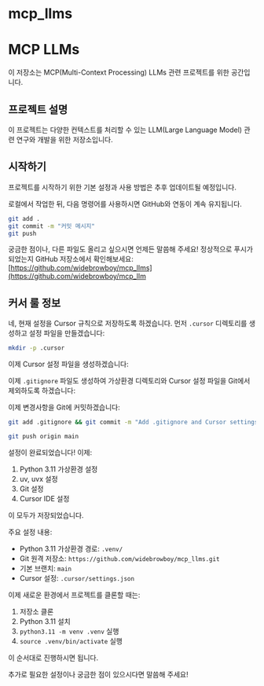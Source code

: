 
# mcp_llms

# MCP LLMs

이 저장소는 MCP(Multi-Context Processing) LLMs 관련 프로젝트를 위한 공간입니다.

## 프로젝트 설명

이 프로젝트는 다양한 컨텍스트를 처리할 수 있는 LLM(Large Language Model) 관련 연구와 개발을 위한 저장소입니다.

## 시작하기

프로젝트를 시작하기 위한 기본 설정과 사용 방법은 추후 업데이트될 예정입니다.

로컬에서 작업한 뒤, 다음 명령어를 사용하시면 GitHub와 연동이 계속 유지됩니다.

```bash
git add .
git commit -m "커밋 메시지"
git push
```

궁금한 점이나, 다른 파일도 올리고 싶으시면 언제든 말씀해 주세요! 정상적으로 푸시가 되었는지 GitHub 저장소에서 확인해보세요: [https://github.com/widebrowboy/mcp_llms](https://github.com/widebrowboy/mcp_llm


## 커서 룰 정보
네, 현재 설정을 Cursor 규칙으로 저장하도록 하겠습니다. 
먼저 `.cursor` 디렉토리를 생성하고 설정 파일을 만들겠습니다:


```bash
mkdir -p .cursor
```
이제 Cursor 설정 파일을 생성하겠습니다:



이제 `.gitignore` 파일도 생성하여 가상환경 디렉토리와 Cursor 설정 파일을 Git에서 제외하도록 하겠습니다:



이제 변경사항을 Git에 커밋하겠습니다:


```bash
git add .gitignore && git commit -m "Add .gitignore and Cursor settings"
```

```bash
git push origin main
```
설정이 완료되었습니다! 이제:

1. Python 3.11 가상환경 설정
2. uv, uvx 설정
3. Git 설정
4. Cursor IDE 설정

이 모두가 저장되었습니다.

주요 설정 내용:
- Python 3.11 가상환경 경로: `.venv/`
- Git 원격 저장소: `https://github.com/widebrowboy/mcp_llms.git`
- 기본 브랜치: `main`
- Cursor 설정: `.cursor/settings.json`

이제 새로운 환경에서 프로젝트를 클론할 때는:
1. 저장소 클론
2. Python 3.11 설치
3. `python3.11 -m venv .venv` 실행
4. `source .venv/bin/activate` 실행

이 순서대로 진행하시면 됩니다.

추가로 필요한 설정이나 궁금한 점이 있으시다면 말씀해 주세요!
